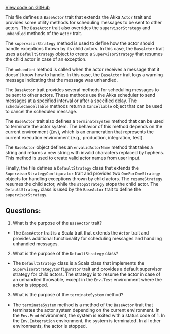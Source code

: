 [View code on GitHub](https://github.com/oxyg3nium/oxyg3nium/util/src/main/scala/org/oxyg3nium/util/BaseActor.scala)

This file defines a `BaseActor` trait that extends the Akka `Actor` trait and provides some utility methods for scheduling messages to be sent to other actors. The `BaseActor` trait also overrides the `supervisorStrategy` and `unhandled` methods of the `Actor` trait.

The `supervisorStrategy` method is used to define how the actor should handle exceptions thrown by its child actors. In this case, the `BaseActor` trait uses a `DefaultStrategy` object to create a `SupervisorStrategy` that resumes the child actor in case of an exception.

The `unhandled` method is called when the actor receives a message that it doesn't know how to handle. In this case, the `BaseActor` trait logs a warning message indicating that the message was unhandled.

The `BaseActor` trait provides several methods for scheduling messages to be sent to other actors. These methods use the Akka scheduler to send messages at a specified interval or after a specified delay. The `scheduleCancellable` methods return a `Cancellable` object that can be used to cancel the scheduled message.

The `BaseActor` trait also defines a `terminateSystem` method that can be used to terminate the actor system. The behavior of this method depends on the current environment (`Env`), which is an enumeration that represents the current execution environment (e.g., production, integration, test).

The `BaseActor` object defines an `envalidActorName` method that takes a string and returns a new string with invalid characters replaced by hyphens. This method is used to create valid actor names from user input.

Finally, the file defines a `DefaultStrategy` class that extends the `SupervisorStrategyConfigurator` trait and provides two `OneForOneStrategy` objects for handling exceptions thrown by child actors. The `resumeStrategy` resumes the child actor, while the `stopStrategy` stops the child actor. The `DefaultStrategy` class is used by the `BaseActor` trait to define the `supervisorStrategy`.
## Questions: 
 1. What is the purpose of the `BaseActor` trait?
- The `BaseActor` trait is a Scala trait that extends the `Actor` trait and provides additional functionality for scheduling messages and handling unhandled messages.

2. What is the purpose of the `DefaultStrategy` class?
- The `DefaultStrategy` class is a Scala class that implements the `SupervisorStrategyConfigurator` trait and provides a default supervisor strategy for child actors. The strategy is to resume the actor in case of an unhandled throwable, except in the `Env.Test` environment where the actor is stopped.

3. What is the purpose of the `terminateSystem` method?
- The `terminateSystem` method is a method of the `BaseActor` trait that terminates the actor system depending on the current environment. In the `Env.Prod` environment, the system is exited with a status code of 1. In the `Env.Integration` environment, the system is terminated. In all other environments, the actor is stopped.